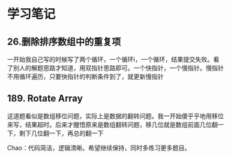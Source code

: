 # 学习笔记
## 26.删除排序数组中的重复项
一开始我自己写的时候写了两个循环，一个循环i，一个循环，结果提交失败。看了别人的解题思路才知道，用双指针思路即可。一个快指针，一个慢指针。慢指针不用循环遍历，只要快指针的判断条件到了，就更新慢指针
## 189. Rotate Array
这道题看似是数组移位问题，实际上是数据的翻转问题。我一开始傻乎乎地用移位来写，结果超时。后来才醒悟原来是数组翻转问题，移几位就是数组前面几位翻一下，剩下几位翻一下，再总的翻一下


Chao：代码简洁，逻辑清晰。希望继续保持，同时多练习更多题目。